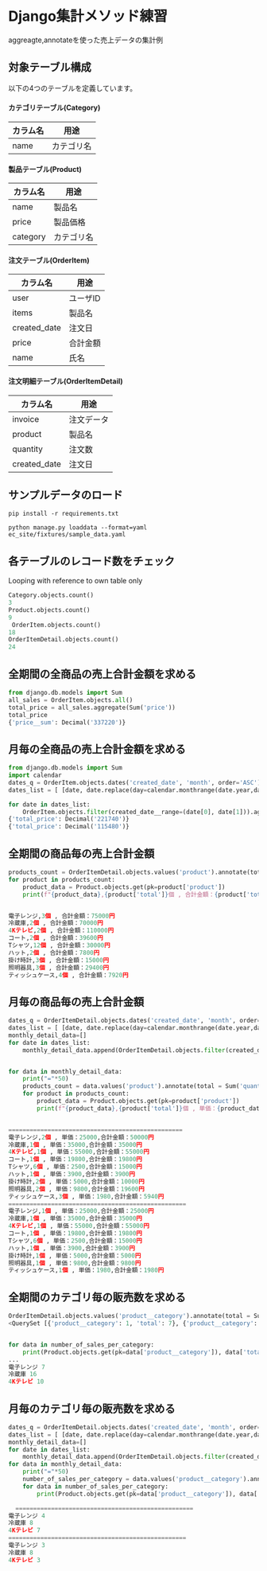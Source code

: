 # Django集計メソッド練習

aggreagte,annotateを使った売上データの集計例

## 対象テーブル構成

以下の4つのテーブルを定義しています。

#### カテゴリテーブル(Category)
| カラム名  | 用途  |
| ------------ | ------------ |
| name  |  カテゴリ名 |


#### 製品テーブル(Product)
| カラム名  | 用途  |
| ------------ | ------------ |
| name  |  製品名 |
| price  |  製品価格 |
| category  |  カテゴリ名 |

#### 注文テーブル(OrderItem)
| カラム名  | 用途  |
| ------------ | ------------ |
| user  |  ユーザID|
|items|  製品名 |
| created_date |  注文日 |
| price |  合計金額 |
| name |  氏名|


#### 注文明細テーブル(OrderItemDetail)
| カラム名  | 用途  |
| ------------ | ------------ |
| invoice  | 注文データ|
|product|  製品名 |
| quantity  |  注文数 |
| created_date |  注文日 |

## サンプルデータのロード
```console
pip install -r requirements.txt

python manage.py loaddata --format=yaml ec_site/fixtures/sample_data.yaml
```

## 各テーブルのレコード数をチェック

Looping with reference to own table only

```python
Category.objects.count()
3
Product.objects.count()
9
 OrderItem.objects.count()
18
OrderItemDetail.objects.count()
24
```

## 全期間の全商品の売上合計金額を求める

```python
from django.db.models import Sum
all_sales = OrderItem.objects.all()
total_price = all_sales.aggregate(Sum('price'))
total_price
{'price__sum': Decimal('337220')}
```

## 月毎の全商品の売上合計金額を求める


```python
from django.db.models import Sum
import calendar
dates_q = OrderItem.objects.dates('created_date', 'month', order='ASC')
dates_list = [ [date, date.replace(day=calendar.monthrange(date.year,date.month)[1])] for date in dates_q]

for date in dates_list:
    OrderItem.objects.filter(created_date__range=(date[0], date[1])).aggregate(total_price=Sum('price'))
{'total_price': Decimal('221740')}
{'total_price': Decimal('115480')}

```


## 全期間の商品毎の売上合計金額



```python
products_count = OrderItemDetail.objects.values('product').annotate(total = Sum('quantity'))
for product in products_count:
    product_data = Product.objects.get(pk=product['product'])
    print(f"{product_data},{product['total']}個 , 合計金額：{product['total'] * product_data.price}円")


電子レンジ,3個 , 合計金額：75000円
冷蔵庫,2個 , 合計金額：70000円
4Kテレビ,2個 , 合計金額：110000円
コート,2個 , 合計金額：39600円
Tシャツ,12個 , 合計金額：30000円
ハット,2個 , 合計金額：7800円
掛け時計,3個 , 合計金額：15000円
照明器具,3個 , 合計金額：29400円
ティッシュケース,4個 , 合計金額：7920円

```
## 月毎の商品毎の売上合計金額



```python
dates_q = OrderItemDetail.objects.dates('created_date', 'month', order='ASC')
dates_list = [ [date, date.replace(day=calendar.monthrange(date.year,date.month)[1])] for date in dates_q]
monthly_detail_data=[]
for date in dates_list:
    monthly_detail_data.append(OrderItemDetail.objects.filter(created_date__range=(date[0], date[1])))


for data in monthly_detail_data:
    print("="*50)
    products_count = data.values('product').annotate(total = Sum('quantity'))
    for product in products_count:
        product_data = Product.objects.get(pk=product['product'])
        print(f"{product_data},{product['total']}個 , 単価：{product_data.price},合計金額：{product['total'] * product_data.price}円")


=================================================
電子レンジ,2個 , 単価：25000,合計金額：50000円
冷蔵庫,1個 , 単価：35000,合計金額：35000円
4Kテレビ,1個 , 単価：55000,合計金額：55000円
コート,1個 , 単価：19800,合計金額：19800円
Tシャツ,6個 , 単価：2500,合計金額：15000円
ハット,1個 , 単価：3900,合計金額：3900円
掛け時計,2個 , 単価：5000,合計金額：10000円
照明器具,2個 , 単価：9800,合計金額：19600円
ティッシュケース,3個 , 単価：1980,合計金額：5940円
==================================================
電子レンジ,1個 , 単価：25000,合計金額：25000円
冷蔵庫,1個 , 単価：35000,合計金額：35000円
4Kテレビ,1個 , 単価：55000,合計金額：55000円
コート,1個 , 単価：19800,合計金額：19800円
Tシャツ,6個 , 単価：2500,合計金額：15000円
ハット,1個 , 単価：3900,合計金額：3900円
掛け時計,1個 , 単価：5000,合計金額：5000円
照明器具,1個 , 単価：9800,合計金額：9800円
ティッシュケース,1個 , 単価：1980,合計金額：1980円
```

## 全期間のカテゴリ毎の販売数を求める

```python
OrderItemDetail.objects.values('product__category').annotate(total = Sum('quantity'))
<QuerySet [{'product__category': 1, 'total': 7}, {'product__category': 2, 'total': 16}, {'product__category': 3, 'total': 10}]>


for data in number_of_sales_per_category:
    print(Product.objects.get(pk=data['product__category']), data['total'])
...
電子レンジ 7
冷蔵庫 16
4Kテレビ 10
```


## 月毎のカテゴリ毎の販売数を求める


```python
dates_q = OrderItemDetail.objects.dates('created_date', 'month', order='ASC')
dates_list = [ [date, date.replace(day=calendar.monthrange(date.year,date.month)[1])] for date in dates_q]
monthly_detail_data=[]
for date in dates_list:
    monthly_detail_data.append(OrderItemDetail.objects.filter(created_date__range=(date[0], date[1])))
for data in monthly_detail_data:
    print("="*50)
    number_of_sales_per_category = data.values('product__category').annotate(total = Sum('quantity'))
    for data in number_of_sales_per_category:
        print(Product.objects.get(pk=data['product__category']), data['total'])

  ==================================================
電子レンジ 4
冷蔵庫 8
4Kテレビ 7
==================================================
電子レンジ 3
冷蔵庫 8
4Kテレビ 3
```     

